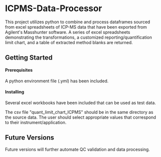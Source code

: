 # ICPMS-Data-Processor
This project utilizes python to combine and process dataframes sourced from excel spreadsheets of ICP-MS data that have been exported from Agilent's Masshunter software.  A series of excel spreadsheets demonstrating the transformations, a customized reporting/quantification limit chart, and a table of extracted method blanks are returned.

## Getting Started

#### Prerequisites

A python environment file (.yml) has been included.

#### Installing

Several excel workbooks have been included that can be used as test data.  

The csv file "quant_limit_chart_ICPMS" should be in the same directory as the source data.  The user should select appropriate values that correspond to their instrument/application.

## Future Versions

Future versions will further automate QC validation and data processing.
